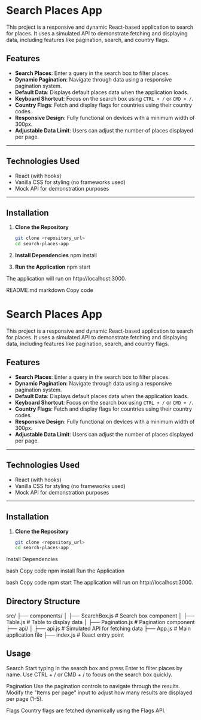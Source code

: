 # Search Places App

This project is a responsive and dynamic React-based application to search for places. It uses a simulated API to demonstrate fetching and displaying data, including features like pagination, search, and country flags.

## Features
- **Search Places**: Enter a query in the search box to filter places.
- **Dynamic Pagination**: Navigate through data using a responsive pagination system.
- **Default Data**: Displays default places data when the application loads.
- **Keyboard Shortcut**: Focus on the search box using `CTRL + /` or `CMD + /`.
- **Country Flags**: Fetch and display flags for countries using their country codes.
- **Responsive Design**: Fully functional on devices with a minimum width of 300px.
- **Adjustable Data Limit**: Users can adjust the number of places displayed per page.

---

## Technologies Used
- React (with hooks)
- Vanilla CSS for styling (no frameworks used)
- Mock API for demonstration purposes

---

## Installation

1. **Clone the Repository**
   ```bash
   git clone <repository_url>
   cd search-places-app

2. **Install Dependencies**
npm install

3. **Run the Application**
npm start

The application will run on http://localhost:3000.


README.md
markdown
Copy code
# Search Places App

This project is a responsive and dynamic React-based application to search for places. It uses a simulated API to demonstrate fetching and displaying data, including features like pagination, search, and country flags.

## Features
- **Search Places**: Enter a query in the search box to filter places.
- **Dynamic Pagination**: Navigate through data using a responsive pagination system.
- **Default Data**: Displays default places data when the application loads.
- **Keyboard Shortcut**: Focus on the search box using `CTRL + /` or `CMD + /`.
- **Country Flags**: Fetch and display flags for countries using their country codes.
- **Responsive Design**: Fully functional on devices with a minimum width of 300px.
- **Adjustable Data Limit**: Users can adjust the number of places displayed per page.

---

## Technologies Used
- React (with hooks)
- Vanilla CSS for styling (no frameworks used)
- Mock API for demonstration purposes

---

## Installation

1. **Clone the Repository**
   ```bash
   git clone <repository_url>
   cd search-places-app
Install Dependencies

bash
Copy code
npm install
Run the Application

bash
Copy code
npm start
The application will run on http://localhost:3000.


## Directory Structure

src/
├── components/
│   ├── SearchBox.js     # Search box component
│   ├── Table.js         # Table to display data
│   ├── Pagination.js    # Pagination component
├── api/
│   ├── api.js           # Simulated API for fetching data
├── App.js               # Main application file
├── index.js             # React entry point

## Usage
Search
Start typing in the search box and press Enter to filter places by name.
Use CTRL + / or CMD + / to focus on the search box quickly.

Pagination
Use the pagination controls to navigate through the results.
Modify the "Items per page" input to adjust how many results are displayed per page (1-5).

Flags
Country flags are fetched dynamically using the Flags API.